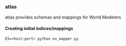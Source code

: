 ### atlas
atlas provides schemas and mappings for World Modelers


#### Creating initial indices/mappings
```
ES=<host:port> python es_mapper.py
```
